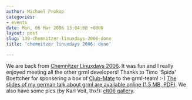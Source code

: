 ```yaml
---
author: Michael Prokop
categories:
- events
date: Mon, 06 Mar 2006 13:04:00 +0000
layout: post
slug: 139-chemnitzer-linuxdays-2006-done
title: 'chemnitzer linuxdays 2006: done'

---
```

We are back from [Chemnitzer Linuxdays 2006](http://chemnitzer.linux-tage.de/2006/info/). It was fun and I really enjoyed meeting all the other grml developers! Thanks to Timo 'Spida' Boettcher for sponsering a box of [Club\-Mate](http://de.wikipedia.org/wiki/Club-Mate) to the grml\-team! :\-) [The slides of my german talk about grml are available online (1\.5 MB, PDF)](http://grml.org/clt2006/grml-vortrag_clt2006.pdf). We also have some pics (by Karl Voit, thx!): [clt06 gallery](http://dufo.tugraz.at/clt06/).  
